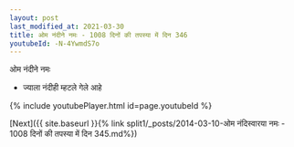 ```yaml
---
layout: post
last_modified_at: 2021-03-30
title: ओम नंदीने नमः - 1008 दिनों की तपस्या में दिन 346
youtubeId: -N-4YwmdS7o
---
```

 
 
 ओम नंदीने नमः  
 
 -  ज्याला नंदीही म्हटले गेले आहे 
 
  
 
  
 
 
 
 
 
 


{% include youtubePlayer.html id=page.youtubeId %}
 
[Next]({{ site.baseurl }}{% link  split1/_posts/2014-03-10-ओम नंदिस्वारया नमः - 1008 दिनों की तपस्या में दिन 345.md%})
 
